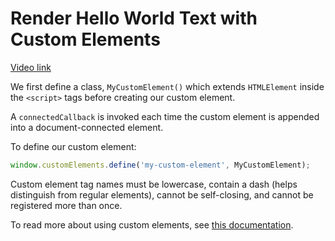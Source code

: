 # Render Hello World Text with Custom Elements

[Video link](https://egghead.io/lessons/javascript-render-hello-world-text-with-custom-elements)

<TimeStamp start="0:09" end="0:17">

We first define a class, `MyCustomElement()` which extends `HTMLElement` inside the `<script>` tags before creating our custom element.

</TimeStamp>

<TimeStamp start="0:29" end="0:37">

A `connectedCallback` is invoked each time the custom element is appended into a document-connected element.

</TimeStamp>

<TimeStamp start="0:45" end="0:54">

To define our custom element:

```jsx
window.customElements.define('my-custom-element', MyCustomElement);
```

Custom element tag names must be lowercase, contain a dash (helps distinguish from regular elements), cannot be self-closing, and cannot be registered more than once.

</TimeStamp>

<TimeStamp start="0:56" end="1:06">

To read more about using custom elements, see [this documentation](https://developer.mozilla.org/en-US/docs/Web/Web_Components/Using_custom_elements).

</TimeStamp>
